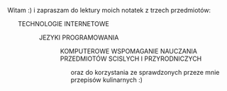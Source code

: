 Witam :)
i zapraszam do lektury moich notatek z trzech przedmiotów:<p>
<ul>TECHNOLOGIE INTERNETOWE<ul>
<ul>JEZYKI PROGRAMOWANIA<ul>
<ul>KOMPUTEROWE WSPOMAGANIE NAUCZANIA PRZEDMIOTÓW SCISLYCH I PRZYRODNICZYCH<ul>
<p>oraz do korzystania ze sprawdzonych przeze mnie przepisów kulinarnych :)<p>

